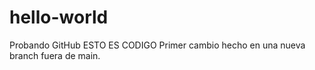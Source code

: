 # hello-world
Probando GitHub
ESTO ES CODIGO
Primer cambio hecho en una nueva branch fuera de main.
